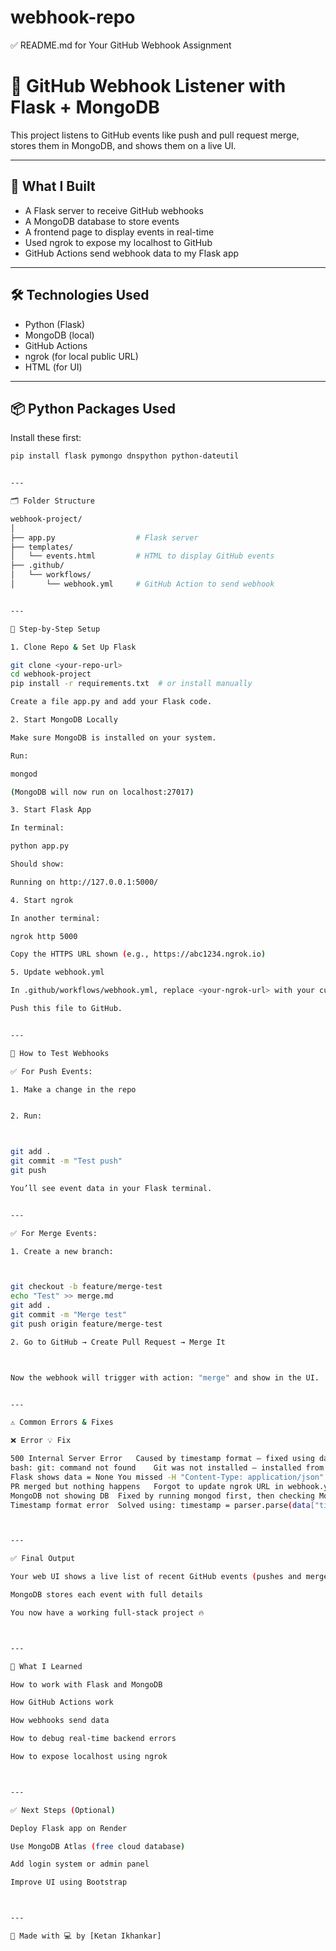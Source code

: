 # webhook-repo


✅ README.md for Your GitHub Webhook Assignment

# 🔔 GitHub Webhook Listener with Flask + MongoDB

This project listens to GitHub events like push and pull request merge, stores them in MongoDB, and shows them on a live UI.

---

## 📌 What I Built

- A Flask server to receive GitHub webhooks
- A MongoDB database to store events
- A frontend page to display events in real-time
- Used ngrok to expose my localhost to GitHub
- GitHub Actions send webhook data to my Flask app

---

## 🛠 Technologies Used

- Python (Flask)
- MongoDB (local)
- GitHub Actions
- ngrok (for local public URL)
- HTML (for UI)

---

## 📦 Python Packages Used

Install these first:

```bash
pip install flask pymongo dnspython python-dateutil


---

🗂 Folder Structure

webhook-project/
│
├── app.py                  # Flask server
├── templates/
│   └── events.html         # HTML to display GitHub events
├── .github/
│   └── workflows/
│       └── webhook.yml     # GitHub Action to send webhook


---

🚀 Step-by-Step Setup

1. Clone Repo & Set Up Flask

git clone <your-repo-url>
cd webhook-project
pip install -r requirements.txt  # or install manually

Create a file app.py and add your Flask code.

2. Start MongoDB Locally

Make sure MongoDB is installed on your system.

Run:

mongod

(MongoDB will now run on localhost:27017)

3. Start Flask App

In terminal:

python app.py

Should show:

Running on http://127.0.0.1:5000/

4. Start ngrok

In another terminal:

ngrok http 5000

Copy the HTTPS URL shown (e.g., https://abc1234.ngrok.io)

5. Update webhook.yml

In .github/workflows/webhook.yml, replace <your-ngrok-url> with your current ngrok HTTPS URL.

Push this file to GitHub.


---

🧪 How to Test Webhooks

✅ For Push Events:

1. Make a change in the repo


2. Run:



git add .
git commit -m "Test push"
git push

You’ll see event data in your Flask terminal.


---

✅ For Merge Events:

1. Create a new branch:



git checkout -b feature/merge-test
echo "Test" >> merge.md
git add .
git commit -m "Merge test"
git push origin feature/merge-test

2. Go to GitHub → Create Pull Request → Merge It



Now the webhook will trigger with action: "merge" and show in the UI.


---

⚠ Common Errors & Fixes

❌ Error	💡 Fix

500 Internal Server Error	Caused by timestamp format — fixed using dateutil.parser
bash: git: command not found	Git was not installed — installed from git-scm.com
Flask shows data = None	You missed -H "Content-Type: application/json" in curl
PR merged but nothing happens	Forgot to update ngrok URL in webhook.yml
MongoDB not showing DB	Fixed by running mongod first, then checking MongoDB Compass
Timestamp format error	Solved using: timestamp = parser.parse(data["timestamp"])



---

✅ Final Output

Your web UI shows a live list of recent GitHub events (pushes and merges)

MongoDB stores each event with full details

You now have a working full-stack project 🔥



---

🧠 What I Learned

How to work with Flask and MongoDB

How GitHub Actions work

How webhooks send data

How to debug real-time backend errors

How to expose localhost using ngrok



---

✅ Next Steps (Optional)

Deploy Flask app on Render

Use MongoDB Atlas (free cloud database)

Add login system or admin panel

Improve UI using Bootstrap



---

🙌 Made with 💻 by [Ketan Ikhankar]

